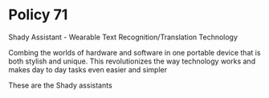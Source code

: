 # Policy 71

Shady Assistant - Wearable Text Recognition/Translation Technology

Combing the worlds of hardware and software in one portable device that is both 
stylish and unique.
This revolutionizes the way technology works and makes day to day tasks even
easier and simpler

These are the Shady assistants
